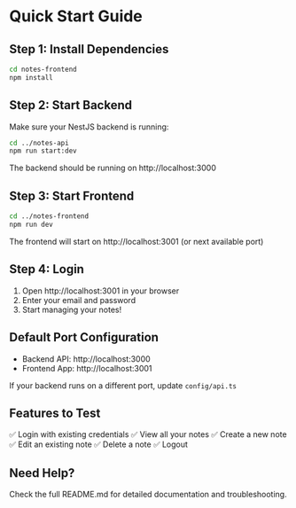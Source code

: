 # Quick Start Guide

## Step 1: Install Dependencies

```bash
cd notes-frontend
npm install
```

## Step 2: Start Backend

Make sure your NestJS backend is running:

```bash
cd ../notes-api
npm run start:dev
```

The backend should be running on http://localhost:3000

## Step 3: Start Frontend

```bash
cd ../notes-frontend
npm run dev
```

The frontend will start on http://localhost:3001 (or next available port)

## Step 4: Login

1. Open http://localhost:3001 in your browser
2. Enter your email and password
3. Start managing your notes!

## Default Port Configuration

- Backend API: http://localhost:3000
- Frontend App: http://localhost:3001

If your backend runs on a different port, update `config/api.ts`

## Features to Test

✅ Login with existing credentials
✅ View all your notes
✅ Create a new note
✅ Edit an existing note
✅ Delete a note
✅ Logout

## Need Help?

Check the full README.md for detailed documentation and troubleshooting.
